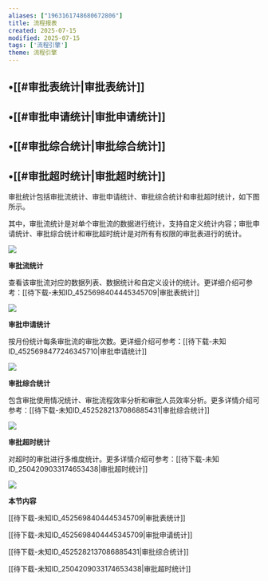 ```yaml
---
aliases: ["1963161748680672806"]
title: 流程报表
created: 2025-07-15
modified: 2025-07-15
tags: ['流程引擎']
theme: 流程引擎
---
```


## •[[#审批表统计|审批表统计]]

## •[[#审批申请统计|审批申请统计]]

## •[[#审批综合统计|审批综合统计]]

## •[[#审批超时统计|审批超时统计]]

审批统计包括审批流统计、审批申请统计、审批综合统计和审批超时统计，如下图所示。

其中，审批流统计是对单个审批流的数据进行统计，支持自定义统计内容；审批申请统计、审批综合统计和审批超时统计是对所有有权限的审批表进行的统计。

![](253b203eae964e71b5526af768980b7a.jpg)

**审批流统计**

查看该审批流对应的数据列表、数据统计和自定义设计的统计。更详细介绍可参考：[[待下载-未知ID_4525698404445345709|审批表统计]]

![](1c25d7ddf5b30ada6c8413358d68cb5a.jpg)

**审批申请统计**

按月份统计每条审批流的审批次数。更详细介绍可参考：[[待下载-未知ID_4525698477246345710|审批申请统计]]

![](24a72fd366ff8d403258144306cc3ef3.jpg)

**审批综合统计**

包含审批使用情况统计、审批流程效率分析和审批人员效率分析。更多详情介绍可参考：[[待下载-未知ID_4525282137086885431|审批综合统计]]

![](1765aea11379e42791563a6633e327f2.jpg)

**审批超时统计**

对超时的审批进行多维度统计。更多详情介绍可参考：[[待下载-未知ID_2504209033174653438|审批超时统计]]

![](655cffada41f9d74e8d7e42d85c110f6.jpg)

**本节内容**

[[待下载-未知ID_4525698404445345709|审批表统计]]

[[待下载-未知ID_4525698404445345709|审批申请统计]]

[[待下载-未知ID_4525282137086885431|审批综合统计]]

[[待下载-未知ID_2504209033174653438|审批超时统计]]